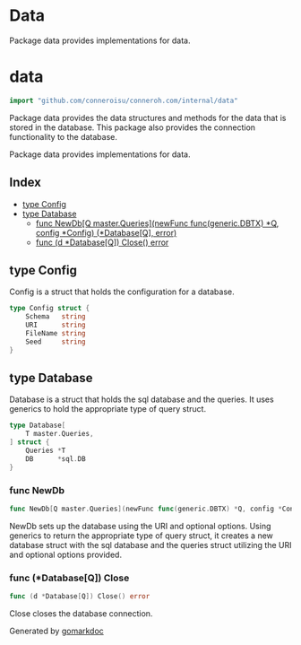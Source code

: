 # Data

Package data provides implementations for data.

<!-- gomarkdoc:embed:start -->

<!-- Code generated by gomarkdoc. DO NOT EDIT -->

# data

```go
import "github.com/conneroisu/conneroh.com/internal/data"
```

Package data provides the data structures and methods for the data that is stored in the database. This package also provides the connection functionality to the database.

Package data provides implementations for data.

## Index

- [type Config](<#Config>)
- [type Database](<#Database>)
  - [func NewDb\[Q master.Queries\]\(newFunc func\(generic.DBTX\) \*Q, config \*Config\) \(\*Database\[Q\], error\)](<#NewDb>)
  - [func \(d \*Database\[Q\]\) Close\(\) error](<#Database[Q].Close>)


<a name="Config"></a>
## type Config

Config is a struct that holds the configuration for a database.

```go
type Config struct {
    Schema   string
    URI      string
    FileName string
    Seed     string
}
```

<a name="Database"></a>
## type Database

Database is a struct that holds the sql database and the queries. It uses generics to hold the appropriate type of query struct.

```go
type Database[
    T master.Queries,
] struct {
    Queries *T
    DB      *sql.DB
}
```

<a name="NewDb"></a>
### func NewDb

```go
func NewDb[Q master.Queries](newFunc func(generic.DBTX) *Q, config *Config) (*Database[Q], error)
```

NewDb sets up the database using the URI and optional options. Using generics to return the appropriate type of query struct, it creates a new database struct with the sql database and the queries struct utilizing the URI and optional options provided.

<a name="Database[Q].Close"></a>
### func \(\*Database\[Q\]\) Close

```go
func (d *Database[Q]) Close() error
```

Close closes the database connection.

Generated by [gomarkdoc](<https://github.com/princjef/gomarkdoc>)


<!-- gomarkdoc:embed:end -->
